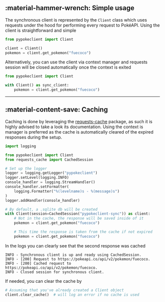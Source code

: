 ## :material-hammer-wrench: Simple usage
The synchronous client is represented by the `Client` class which uses requests under the hood for performing every request to PokéAPI. Using the client is straightforward and simple
```python
from pypokeclient import Client

client = Client()
pokemon = client.get_pokemon("fuecoco")
```
Alternatively, you can use the client via context manager and requests session will be closed automatically once the context is exited
```python
from pypokeclient import Client

with Client() as sync_client:
    pokemon = client.get_pokemon("fuecoco")
```

---

## :material-content-save: Caching
Caching is done by leveraging the [requests-cache](https://requests-cache.readthedocs.io/en/stable/index.html) package, as such it is highly advised to take a look its documentation. Using the context is manager is preferred as the cache is automatically cleared of the expired responses during the setup.

```python
import logging

from pypokeclient import Client
from requests_cache import CachedSession

# Set up the logger
logger = logging.getLogger("pypokeclient")
logger.setLevel(logging.INFO)
console_handler = logging.StreamHandler()
console_handler.setFormatter(
    logging.Formatter("%(levelname)s - %(message)s")
)
logger.addHandler(console_handler)

# By default, a .sqlite db will be created
with Client(session=CachedSession("pypokeclient-sync")) as client:
    # Not in the cache, the response will be saved inside of it
    pokemon = client.get_pokemon("fuecoco")

    # This time the response is taken from the cache if not expired
    pokemon = client.get_pokemon("fuecoco")
```

In the logs you can clearly see that the second response was cached
```
INFO - Synchronous client is up and ready using CachedSession.
INFO - [200] Request to https://pokeapi.co/api/v2/pokemon/fuecoco.
INFO - [200] Cached request to https://pokeapi.co/api/v2/pokemon/fuecoco.
INFO - Closed session for synchronous client.
```

If needed, you can clear the cache by
```python
# Assuming that you've already created a Client object
client.clear_cache()  # will log an error if no cache is used
```
